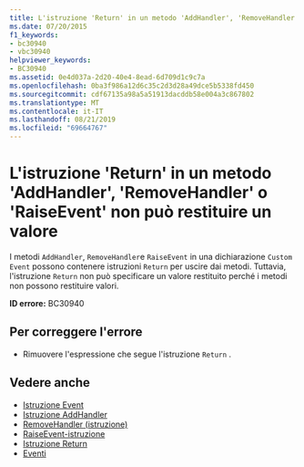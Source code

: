 ```yaml
---
title: L'istruzione 'Return' in un metodo 'AddHandler', 'RemoveHandler' o 'RaiseEvent' non può restituire un valore
ms.date: 07/20/2015
f1_keywords:
- bc30940
- vbc30940
helpviewer_keywords:
- BC30940
ms.assetid: 0e4d037a-2d20-40e4-8ead-6d709d1c9c7a
ms.openlocfilehash: 0ba3f986a12d6c35c2d3d28a49dce5b5338fd450
ms.sourcegitcommit: cdf67135a98a5a51913dacddb58e004a3c867802
ms.translationtype: MT
ms.contentlocale: it-IT
ms.lasthandoff: 08/21/2019
ms.locfileid: "69664767"
---
```

# <a name="return-statement-in-an-addhandler-removehandler-or-raiseevent-method-cannot-return-a-value"></a>L'istruzione 'Return' in un metodo 'AddHandler', 'RemoveHandler' o 'RaiseEvent' non può restituire un valore
I metodi `AddHandler`, `RemoveHandler`e `RaiseEvent` in una dichiarazione `Custom Event` possono contenere istruzioni `Return` per uscire dai metodi. Tuttavia, l'istruzione `Return` non può specificare un valore restituito perché i metodi non possono restituire valori.  
  
 **ID errore:** BC30940  
  
## <a name="to-correct-this-error"></a>Per correggere l'errore  
  
- Rimuovere l'espressione che segue l'istruzione `Return` .  
  
## <a name="see-also"></a>Vedere anche

- [Istruzione Event](../../visual-basic/language-reference/statements/event-statement.md)
- [Istruzione AddHandler](../language-reference/statements/addhandler-statement.md)
- [RemoveHandler (istruzione)](../language-reference/statements/removehandler-statement.md)
- [RaiseEvent-istruzione](../language-reference/statements/raiseevent-statement.md)
- [Istruzione Return](../../visual-basic/language-reference/statements/return-statement.md)
- [Eventi](../../visual-basic/programming-guide/language-features/events/index.md)

